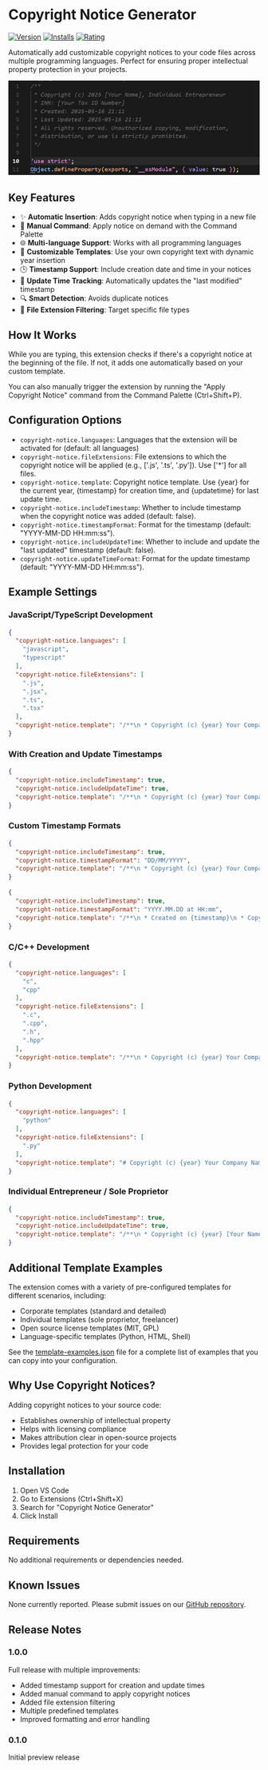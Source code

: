 # Copyright Notice Generator

[![Version](https://img.shields.io/badge/version-1.0.0-blue.svg)](https://marketplace.visualstudio.com/items?itemName=bivex.copyright-notice)
[![Installs](https://img.shields.io/badge/installs-new-brightgreen.svg)](https://marketplace.visualstudio.com/items?itemName=bivex.copyright-notice)
[![Rating](https://img.shields.io/badge/rating-5%20stars-yellow.svg)](https://marketplace.visualstudio.com/items?itemName=bivex.copyright-notice)

Automatically add customizable copyright notices to your code files across multiple programming languages. Perfect for ensuring proper intellectual property protection in your projects.

![Extension Demo](images/image.png)

## Key Features

- ✨ **Automatic Insertion**: Adds copyright notice when typing in a new file
- 🔄 **Manual Command**: Apply notice on demand with the Command Palette
- 🌐 **Multi-language Support**: Works with all programming languages
- 📝 **Customizable Templates**: Use your own copyright text with dynamic year insertion
- 🕒 **Timestamp Support**: Include creation date and time in your notices
- 🔄 **Update Time Tracking**: Automatically updates the "last modified" timestamp
- 🔍 **Smart Detection**: Avoids duplicate notices
- 🧩 **File Extension Filtering**: Target specific file types

## How It Works

While you are typing, this extension checks if there's a copyright notice at the beginning of the file. If not, it adds one automatically based on your custom template.

You can also manually trigger the extension by running the "Apply Copyright Notice" command from the Command Palette (Ctrl+Shift+P).

## Configuration Options

- `copyright-notice.languages`: Languages that the extension will be activated for (default: all languages)
- `copyright-notice.fileExtensions`: File extensions to which the copyright notice will be applied (e.g., ['.js', '.ts', '.py']). Use ['*'] for all files.
- `copyright-notice.template`: Copyright notice template. Use {year} for the current year, {timestamp} for creation time, and {updatetime} for last update time.
- `copyright-notice.includeTimestamp`: Whether to include timestamp when the copyright notice was added (default: false).
- `copyright-notice.timestampFormat`: Format for the timestamp (default: "YYYY-MM-DD HH:mm:ss").
- `copyright-notice.includeUpdateTime`: Whether to include and update the "last updated" timestamp (default: false).
- `copyright-notice.updateTimeFormat`: Format for the update timestamp (default: "YYYY-MM-DD HH:mm:ss").

## Example Settings

### JavaScript/TypeScript Development

```json
{
  "copyright-notice.languages": [
    "javascript", 
    "typescript"
  ],
  "copyright-notice.fileExtensions": [
    ".js",
    ".jsx",
    ".ts",
    ".tsx"
  ],
  "copyright-notice.template": "/**\n * Copyright (c) {year} Your Company Name\n * All rights reserved.\n */\n\n"
}
```

### With Creation and Update Timestamps

```json
{
  "copyright-notice.includeTimestamp": true,
  "copyright-notice.includeUpdateTime": true,
  "copyright-notice.template": "/**\n * Copyright (c) {year} Your Company Name\n * Created: {timestamp}\n * Last Updated: {updatetime}\n * All rights reserved.\n */\n\n"
}
```

### Custom Timestamp Formats

```json
{
  "copyright-notice.includeTimestamp": true,
  "copyright-notice.timestampFormat": "DD/MM/YYYY",
  "copyright-notice.template": "/**\n * Copyright (c) {year} Your Company Name\n * Date: {timestamp}\n * All rights reserved.\n */\n\n"
}
```

```json
{
  "copyright-notice.includeTimestamp": true,
  "copyright-notice.timestampFormat": "YYYY.MM.DD at HH:mm",
  "copyright-notice.template": "/**\n * Created on {timestamp}\n * Copyright (c) {year} Your Company Name\n * All rights reserved.\n */\n\n"
}
```

### C/C++ Development

```json
{
  "copyright-notice.languages": [
    "c",
    "cpp"
  ],
  "copyright-notice.fileExtensions": [
    ".c",
    ".cpp",
    ".h",
    ".hpp"
  ],
  "copyright-notice.template": "/**\n * Copyright (c) {year} Your Company Name\n * All rights reserved.\n */\n\n"
}
```

### Python Development

```json
{
  "copyright-notice.languages": [
    "python"
  ],
  "copyright-notice.fileExtensions": [
    ".py"
  ],
  "copyright-notice.template": "# Copyright (c) {year} Your Company Name\n# All rights reserved.\n\n"
}
```

### Individual Entrepreneur / Sole Proprietor

```json
{
  "copyright-notice.includeTimestamp": true,
  "copyright-notice.includeUpdateTime": true,
  "copyright-notice.template": "/**\n * Copyright (c) {year} [Your Name], Individual Entrepreneur\n * INN: [Your Tax ID Number]\n * Created: {timestamp}\n * Last Updated: {updatetime}\n * All rights reserved. Unauthorized copying, modification,\n * distribution, or use is strictly prohibited.\n */\n\n"
}
```

## Additional Template Examples

The extension comes with a variety of pre-configured templates for different scenarios, including:

- Corporate templates (standard and detailed)
- Individual templates (sole proprietor, freelancer)
- Open source license templates (MIT, GPL)
- Language-specific templates (Python, HTML, Shell)

See the [template-examples.json](https://github.com/bivex/copyright-notice/blob/main/template-examples.json) file for a complete list of examples that you can copy into your configuration.

## Why Use Copyright Notices?

Adding copyright notices to your source code:
- Establishes ownership of intellectual property
- Helps with licensing compliance
- Makes attribution clear in open-source projects
- Provides legal protection for your code

## Installation

1. Open VS Code
2. Go to Extensions (Ctrl+Shift+X)
3. Search for "Copyright Notice Generator"
4. Click Install

## Requirements

No additional requirements or dependencies needed.

## Known Issues

None currently reported. Please submit issues on our [GitHub repository](https://github.com/bivex/copyright-notice/issues).

## Release Notes

### 1.0.0

Full release with multiple improvements:
- Added timestamp support for creation and update times
- Added manual command to apply copyright notices
- Added file extension filtering
- Multiple predefined templates
- Improved formatting and error handling

### 0.1.0

Initial preview release 
